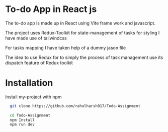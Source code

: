 
# To-do App in React js

The to-do app is made up in React using Vite frame work and javascript.

The project uses Redux-Toolkit for state-management of tasks for styling I have made use of tailwindcss

For tasks mapping I have taken help of a dummy jason file

The idea to use Redux for to simply the process of task management use its dispatch feature of Redux toolkit

# Installation

Install my-project with npm

```bash
  git clone https://github.com/rahulharsh017/Todo-Assignment
  
  cd Todo-Assignment
  npm Install
  npm run dev
```
    